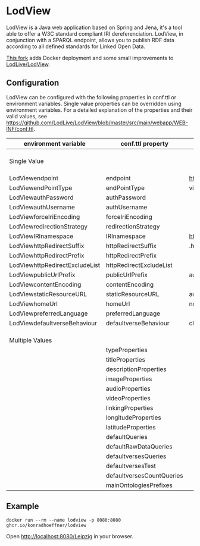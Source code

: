 # LodView

LodView is a Java web application based on Spring and Jena, it's a tool able to offer a W3C standard compliant IRI dereferenciation. LodView, in conjunction with a SPARQL endpoint, allows you to publish RDF data according to all defined standards for Linked Open Data.

[This fork](https://github.com/konradhoeffner/lodview) adds Docker deployment and some small improvements to [LodLive/LodView](https://github.com/LodLive/LodView/).

## Configuration

LodView can be configured with the following properties in conf.ttl or environment variables.
Single value properties can be overridden using environment variables.
For a detailed explanation of the properties and their valid values, see <https://github.com/LodLive/LodView/blob/master/src/main/webapp/WEB-INF/conf.ttl>.

| environment variable			| conf.ttl property		| default value						|
|-------------------------------|---------------------------|--------------------------------|
|<br>Single Value<br><br>		|
|LodViewendpoint				| endpoint					| http://dbpedia.org/sparql		|
|LodViewendPointType			| endPointType				| virtuoso						|
|LodViewauthPassword			| authPassword				|								|
|LodViewauthUsername			| authUsername				|								|
|LodViewforceIriEncoding		| forceIriEncoding			|								|
|LodViewredirectionStrategy		| redirectionStrategy		|								|
|LodViewIRInamespace			| IRInamespace				| http://dbpedia.org/resource/	|
|LodViewhttpRedirectSuffix		| httpRedirectSuffix		| .html							|
|LodViewhttpRedirectPrefix		| httpRedirectPrefix		|								|
|LodViewhttpRedirectExcludeList	| httpRedirectExcludeList	|								|
|LodViewpublicUrlPrefix			| publicUrlPrefix			| auto							|
|LodViewcontentEncoding			| contentEncoding			|								|
|LodViewstaticResourceURL		| staticResourceURL			| auto							|
|LodViewhomeUrl					| homeUrl					| none, always specify this 	|
|LodViewpreferredLanguage		| preferredLanguage			|								|
|LodViewdefaultverseBehaviour	| defaultverseBehaviour		| close							
|<br>Multiple Values			|							|								|
|								| typeProperties			|								|
|								| titleProperties			|								|
|								| descriptionProperties		|								|
|								| imageProperties			|								|
|								| audioProperties			|								|
|								| videoProperties			|								|
|								| linkingProperties			|								|
|								| longitudeProperties		|								|
|								| latitudeProperties		|								|
|								| defaultQueries			|								|
|								| defaultRawDataQueries		|								|
|								| defaultversesQueries		|								|
|								| defaultversesTest			|								|
|								| defaultversesCountQueries	|								|
|								| mainOntologiesPrefixes	|								|

## Example

    docker run --rm --name lodview -p 8080:8080 ghcr.io/konradhoeffner/lodview

Open <http://localhost:8080/Leipzig> in your browser.
